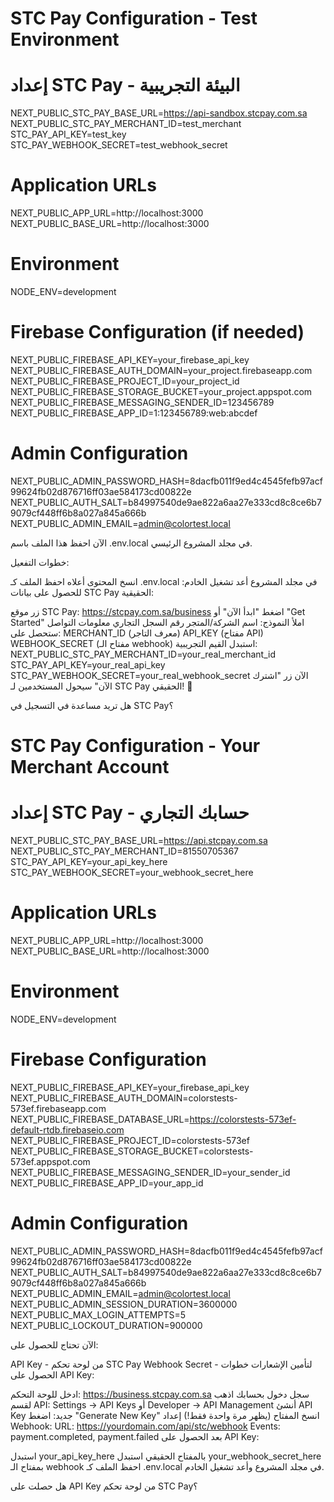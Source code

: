 # STC Pay Configuration - Test Environment
# إعداد STC Pay - البيئة التجريبية
NEXT_PUBLIC_STC_PAY_BASE_URL=https://api-sandbox.stcpay.com.sa
NEXT_PUBLIC_STC_PAY_MERCHANT_ID=test_merchant
STC_PAY_API_KEY=test_key
STC_PAY_WEBHOOK_SECRET=test_webhook_secret

# Application URLs
NEXT_PUBLIC_APP_URL=http://localhost:3000
NEXT_PUBLIC_BASE_URL=http://localhost:3000

# Environment
NODE_ENV=development

# Firebase Configuration (if needed)
NEXT_PUBLIC_FIREBASE_API_KEY=your_firebase_api_key
NEXT_PUBLIC_FIREBASE_AUTH_DOMAIN=your_project.firebaseapp.com
NEXT_PUBLIC_FIREBASE_PROJECT_ID=your_project_id
NEXT_PUBLIC_FIREBASE_STORAGE_BUCKET=your_project.appspot.com
NEXT_PUBLIC_FIREBASE_MESSAGING_SENDER_ID=123456789
NEXT_PUBLIC_FIREBASE_APP_ID=1:123456789:web:abcdef

# Admin Configuration
NEXT_PUBLIC_ADMIN_PASSWORD_HASH=8dacfb011f9ed4c4545fefb97acf99624fb02d876716ff03ae584173cd00822e
NEXT_PUBLIC_AUTH_SALT=b84997540de9ae822a6aa27e333cd8c8ce6b79079cf448ff6b8a027a845a666b
NEXT_PUBLIC_ADMIN_EMAIL=admin@colortest.local


الآن احفظ هذا الملف باسم .env.local في مجلد المشروع الرئيسي.

خطوات التفعيل:

انسخ المحتوى أعلاه
احفظ الملف كـ .env.local في مجلد المشروع
أعد تشغيل الخادم:
للحصول على بيانات STC Pay الحقيقية:

زر موقع STC Pay:
https://stcpay.com.sa/business
اضغط "ابدأ الآن" أو "Get Started"
املأ النموذج:
اسم الشركة/المتجر
رقم السجل التجاري
معلومات التواصل
ستحصل على:
MERCHANT_ID (معرف التاجر)
API_KEY (مفتاح API)
WEBHOOK_SECRET (مفتاح الـ webhook)
استبدل القيم التجريبية:
NEXT_PUBLIC_STC_PAY_MERCHANT_ID=your_real_merchant_id
STC_PAY_API_KEY=your_real_api_key
STC_PAY_WEBHOOK_SECRET=your_real_webhook_secret
الآن زر "اشترك الآن" سيحول المستخدمين لـ STC Pay الحقيقي! 🎉

هل تريد مساعدة في التسجيل في STC Pay؟

# STC Pay Configuration - Your Merchant Account
# إعداد STC Pay - حسابك التجاري
NEXT_PUBLIC_STC_PAY_BASE_URL=https://api.stcpay.com.sa
NEXT_PUBLIC_STC_PAY_MERCHANT_ID=81550705367
STC_PAY_API_KEY=your_api_key_here
STC_PAY_WEBHOOK_SECRET=your_webhook_secret_here

# Application URLs
NEXT_PUBLIC_APP_URL=http://localhost:3000
NEXT_PUBLIC_BASE_URL=http://localhost:3000

# Environment
NODE_ENV=development

# Firebase Configuration
NEXT_PUBLIC_FIREBASE_API_KEY=your_firebase_api_key
NEXT_PUBLIC_FIREBASE_AUTH_DOMAIN=colorstests-573ef.firebaseapp.com
NEXT_PUBLIC_FIREBASE_DATABASE_URL=https://colorstests-573ef-default-rtdb.firebaseio.com
NEXT_PUBLIC_FIREBASE_PROJECT_ID=colorstests-573ef
NEXT_PUBLIC_FIREBASE_STORAGE_BUCKET=colorstests-573ef.appspot.com
NEXT_PUBLIC_FIREBASE_MESSAGING_SENDER_ID=your_sender_id
NEXT_PUBLIC_FIREBASE_APP_ID=your_app_id

# Admin Configuration
NEXT_PUBLIC_ADMIN_PASSWORD_HASH=8dacfb011f9ed4c4545fefb97acf99624fb02d876716ff03ae584173cd00822e
NEXT_PUBLIC_AUTH_SALT=b84997540de9ae822a6aa27e333cd8c8ce6b79079cf448ff6b8a027a845a666b
NEXT_PUBLIC_ADMIN_EMAIL=admin@colortest.local
NEXT_PUBLIC_ADMIN_SESSION_DURATION=3600000
NEXT_PUBLIC_MAX_LOGIN_ATTEMPTS=5
NEXT_PUBLIC_LOCKOUT_DURATION=900000



الآن تحتاج للحصول على:

API Key - من لوحة تحكم STC Pay
Webhook Secret - لتأمين الإشعارات
خطوات الحصول على API Key:

ادخل للوحة التحكم:
https://business.stcpay.com.sa
سجل دخول بحسابك
اذهب لقسم API:
Settings → API Keys
أو Developer → API Management
أنشئ API Key جديد:
اضغط "Generate New Key"
انسخ المفتاح (يظهر مرة واحدة فقط!)
إعداد Webhook:
URL: https://yourdomain.com/api/stc/webhook
Events: payment.completed, payment.failed
بعد الحصول على API Key:

استبدل your_api_key_here بالمفتاح الحقيقي
استبدل your_webhook_secret_here بمفتاح الـ webhook
احفظ الملف كـ .env.local في مجلد المشروع وأعد تشغيل الخادم.

هل حصلت على API Key من لوحة تحكم STC Pay؟


